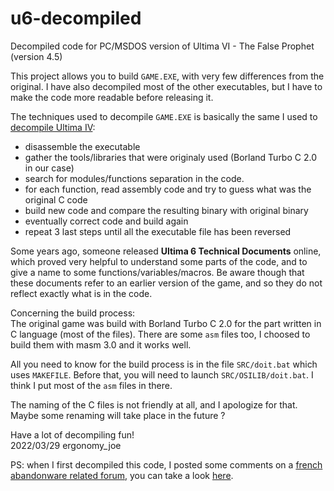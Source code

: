 # u6-decompiled
Decompiled code for PC/MSDOS version of Ultima VI - The False Prophet (version 4.5)


This project allows you to build `GAME.EXE`, with very few differences from the original.
I have also decompiled most of the other executables, but I have to make the code more readable before releasing it.

The techniques used to decompile `GAME.EXE` is basically the same I used to [decompile Ultima IV](https://github.com/ergonomy-joe/u4-decompiled):
* disassemble the executable
* gather the tools/libraries that were originaly used (Borland Turbo C 2.0 in our case)
* search for modules/functions separation in the code.
* for each function, read assembly code and try to guess what was the original C code
* build new code and compare the resulting binary with original binary
* eventually correct code and build again
* repeat 3 last steps until all the executable file has been reversed

Some years ago, someone released **Ultima 6 Technical Documents** online, which proved very helpful to understand some parts of the code, and to give a name to some functions/variables/macros.
Be aware though that these documents refer to an earlier version of the game, and so they do not reflect exactly what is in the code.


Concerning the build process:  
The original game was build with Borland Turbo C 2.0 for the part written in C language (most of the files).
There are some `asm` files too, I choosed to build them with masm 3.0 and it works well.

All you need to know for the build process is in the file `SRC/doit.bat` which uses `MAKEFILE`.
Before that, you will need to launch `SRC/OSILIB/doit.bat`. I think I put most of the `asm` files in there.

The naming of the C files is not friendly at all, and I apologize for that. Maybe some renaming will take place in the future ?

Have a lot of decompiling fun!  
2022/03/29 ergonomy_joe

PS: when I first decompiled this code, I posted some comments on a [french abandonware related forum](https://www.abandonware-forums.org/), you can take a look [here](https://www.abandonware-forums.org/forum/forum-ltf-abandonware-france/le-bar-des-amis/36760-ultima-vi-les-codes-sources-r%C3%A9g%C3%A9n%C3%A9r%C3%A9s?35874-Ultima-VI-les-codes-sources-r%E9g%E9n%E9r%E9s=).
